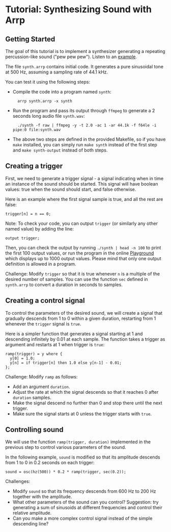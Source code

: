 # Tutorial: Synthesizing Sound with Arrp

## Getting Started

The goal of this tutorial is to implement a synthesizer generating a repeating percussion-like sound ("pew pew pew").
Listen to an [example](synth-solution.wav).

The file `synth.arrp` contains initial code. It generates a pure sinusoidal tone at 500 Hz, assuming a sampling rate of 44.1 kHz.

You can test it using the following steps:

- Compile the code into a program named `synth`:

        arrp synth.arrp -x synth

- Run the program and pass its output through `ffmpeg` to generate a 2 seconds long audio file `synth.wav`:

        ./synth -f raw | ffmpeg -y -t 2.0 -ac 1 -ar 44.1k -f f64le -i pipe:0 file:synth.wav

- The above two steps are defined in the provided Makefile, so if you have `make` installed, you can simply run `make synth` instead of the first step and `make synth-output` instead of both steps.

## Creating a trigger

First, we need to generate a trigger signal - a signal indicating when in time an instance of the sound should be started. This signal will have boolean values: true when the sound should start, and false otherwise.

Here is an example where the first signal sample is true, and all the rest are false:

    trigger[n] = n == 0;

Note: To check your code, you can output `trigger` (or similarly any other named value) by adding the line:

    output trigger;

Then, you can check the output by running `./synth | head -n 100` to print the first 100 output values, or run the program in the online [Playground](http://arrp-lang.info/play) which displays up to 1000 output values. Please mind that only one output definition is allowed in a program.

Challenge: Modify `trigger` so that it is true whenever `n` is a multiple of the desired number of samples. You can use the function `sec` defined in `synth.arrp` to convert a duration in seconds to samples.

## Creating a control signal

To control the parameters of the desired sound, we will create a signal that gradually descends from 1 to 0 within a given duration, restarting from 1 whenever the `trigger` signal is `true`.

Here is a simpler function that generates a signal starting at 1 and descending infinitely by 0.01 at each sample. The function takes a trigger as argument and restarts at 1 when trigger is `true`:

    ramp(trigger) = y where {
      y[0] = 1.0;
      y[n] = if trigger[n] then 1.0 else y[n-1] - 0.01;
    };

Challenge: Modify `ramp` as follows:

- Add an argument `duration`.
- Adjust the rate at which the signal descends so that it reaches 0 after `duration` samples.
- Make the signal descend no further than 0 and stop there until the next trigger.
- Make sure the signal starts at 0 unless the trigger starts with `true`.


## Controlling sound

We will use the function `ramp(trigger, duration)` implemented in the previous step to control various parameters of the sound.

In the following example, `sound` is modified so that its amplitude descends from 1 to 0 in 0.2 seconds on each trigger:

    sound = osc(hz(500)) * 0.2 * ramp(trigger, sec(0.2));

Challenges:

- Modify `sound` so that its frequency descends from 600 Hz to 200 Hz together with the amplitude.
- What other parameters of the sound can you control? Suggestion: try generating a sum of sinusoids at different frequencies and control their relative amplitude.
- Can you make a more complex control signal instead of the simple descending line?
